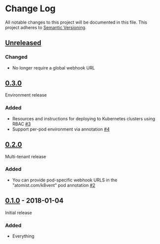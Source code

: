 # Change Log

All notable changes to this project will be documented in this file.
This project adheres to [Semantic Versioning](http://semver.org/).

## [Unreleased]

[Unreleased]: https://github.com/atomist/k8vent/compare/0.3.0...HEAD

### Changed

-   No longer require a global webhook URL

## [0.3.0]

[0.3.0]: https://github.com/atomist/k8vent/compare/0.2.0...0.3.0

Environment release

### Added

-   Resources and instructions for deploying to Kubernetes clusters
    using RBAC [#3][3]
-   Support per-pod environment via annotation [#4][4]

[3]: https://github.com/atomist/k8vent/issues/3
[4]: https://github.com/atomist/k8vent/issues/4

## [0.2.0]

[0.2.0]: https://github.com/atomist/k8vent/compare/0.1.0...0.2.0

Multi-tenant release

### Added

-   You can provide pod-specific webhook URLS in the
    "atomist.com/k8vent" pod annotation [#2][2]

[2]: https://github.com/atomist/k8vent/issues/2

## [0.1.0] - 2018-01-04

[0.1.0]: https://github.com/atomist/k8vent/tree/0.1.0

Initial release

### Added

-  Everything
